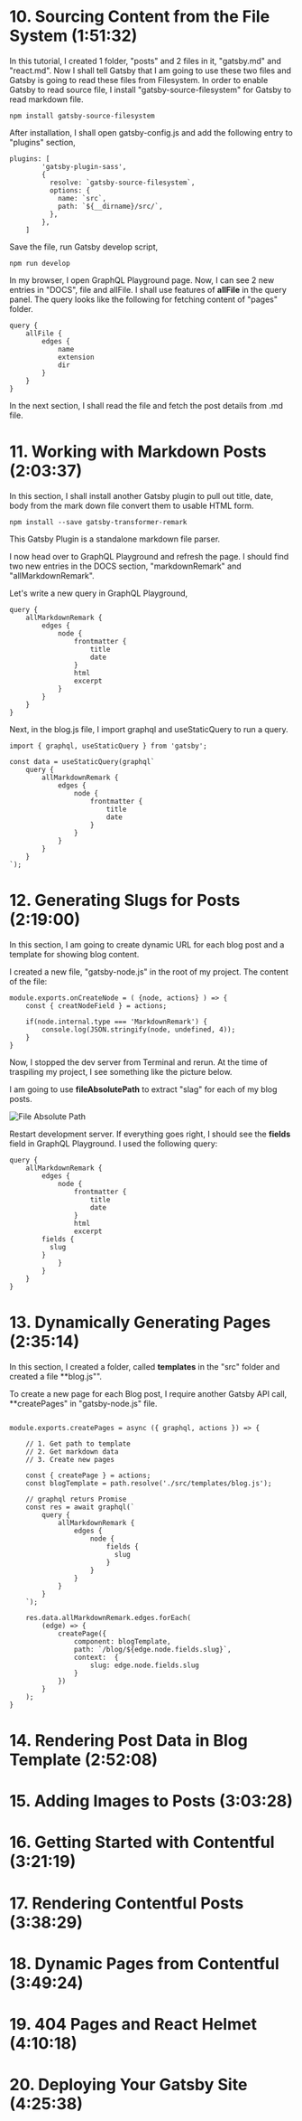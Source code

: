 # 10. Sourcing Content from the File System (1:51:32)

In this tutorial, I created 1 folder, "posts" and 2 files in it, "gatsby.md" and "react.md". Now I shall tell Gatsby that I am going to use these two files and Gatsby is going to read these files from Filesystem. In order to enable Gatsby to read source file, I install "gatsby-source-filesystem" for Gatsby to read markdown file.

```
npm install gatsby-source-filesystem
```

After installation, I shall open gatsby-config.js and add the following entry to "plugins" section,
```
plugins: [
		'gatsby-plugin-sass',
		{
	      resolve: `gatsby-source-filesystem`,
	      options: {
	        name: `src`,
	        path: `${__dirname}/src/`,
	      },
	    },
	]
```

Save the file, run Gatsby develop script,
```
npm run develop
```

In my browser, I open GraphQL Playground page. Now, I can see 2 new entries in "DOCS", file and allFile. I shall use features of **allFile** in the query panel. The query looks like the following for fetching content of "pages" folder.
```
query {
	allFile {
		edges {
			name
			extension
			dir
		}
	}
}
```

In the next section, I shall read the file and fetch the post details from .md file.

# 11. Working with Markdown Posts (2:03:37)

In this section, I shall install another Gatsby plugin to pull out title, date, body from the mark down file convert them to usable HTML form.

```
npm install --save gatsby-transformer-remark
```
This Gatsby Plugin is a standalone markdown file parser.

I now head over to GraphQL Playground and refresh the page. I should find two new entries in the DOCS section, "markdownRemark" and "allMarkdownRemark".

Let's write a new query in GraphQL Playground,

```
query {
	allMarkdownRemark {
		edges {
			node {
				frontmatter {
					title
					date
				}
				html
				excerpt
			}
		}
	}
}
```

Next, in the blog.js file, I import graphql and useStaticQuery to run a query.
```
import { graphql, useStaticQuery } from 'gatsby';
```

```
const data = useStaticQuery(graphql`
	query {
		allMarkdownRemark {
			edges {
				node {
					frontmatter {
						title
						date
					}
				}
			}
		}
	}
`);
```

# 12. Generating Slugs for Posts (2:19:00)

In this section, I am going to create dynamic URL for each blog post and a template for showing blog content.

I created a new file, "gatsby-node.js" in the root of my project. The content of the file:

```
module.exports.onCreateNode = ( {node, actions} ) => {
	const { creatNodeField } = actions;

	if(node.internal.type === 'MarkdownRemark') {
		console.log(JSON.stringify(node, undefined, 4));
	}
}
```

Now, I stopped the dev server from Terminal and rerun. At the time of traspiling my project, I see something like the picture below.


I am going to use **fileAbsolutePath** to extract "slag" for each of my blog posts.

![File Absolute Path](https://github.com/manzurahmed/gatsby/blob/master/fileAbsolutePath.jpg)

Restart development server. If everything goes right, I should see the **fields** field in GraphQL Playground. I used the following query:

```
query {
	allMarkdownRemark {
		edges {
			node {
				frontmatter {
					title
					date
				}
				html
				excerpt
        fields {
          slug
        }
			}
		}
	}
}
```

# 13. Dynamically Generating Pages (2:35:14)

In this section, I created a folder, called **templates** in the "src" folder and created a file **blog.js"".

To create a new page for each Blog post, I require another Gatsby API call, **createPages" in "gatsby-node.js" file.

```

module.exports.createPages = async ({ graphql, actions }) => {

	// 1. Get path to template
	// 2. Get markdown data
	// 3. Create new pages

	const { createPage } = actions;
	const blogTemplate = path.resolve('./src/templates/blog.js');

	// graphql returs Promise
	const res = await graphql(`
		query {
			allMarkdownRemark {
				edges {
					node {
						fields {
				          slug
				        }
					}
				}
			}
		}
	`);

	res.data.allMarkdownRemark.edges.forEach(
		(edge) => {
			createPage({
				component: blogTemplate,
				path: `/blog/${edge.node.fields.slug}`,
				context:  {
					slug: edge.node.fields.slug
				}
			})
		}
	);
}
```

# 14. Rendering Post Data in Blog Template (2:52:08)

# 15. Adding Images to Posts (3:03:28)

# 16. Getting Started with Contentful (3:21:19)

# 17. Rendering Contentful Posts (3:38:29)

# 18. Dynamic Pages from Contentful (3:49:24)

# 19. 404 Pages and React Helmet (4:10:18)

# 20. Deploying Your Gatsby Site (4:25:38)

